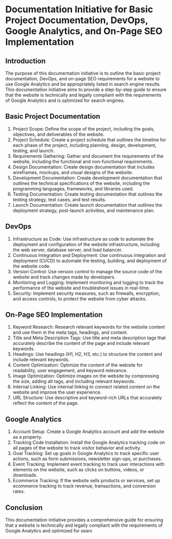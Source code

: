 


# Documentation Initiative for Basic Project Documentation, DevOps, Google Analytics, and On-Page SEO Implementation

## Introduction

The purpose of this documentation initiative is to outline the basic project documentation, DevOps, and on-page SEO requirements for a website to use Google Analytics and be appropriately listed in search engine results. This documentation initiative aims to provide a step-by-step guide to ensure that the website is technically and legally compliant with the requirements of Google Analytics and is optimized for search engines.

## Basic Project Documentation

1.  Project Scope: Define the scope of the project, including the goals, objectives, and deliverables of the website.
2.  Project Schedule: Create a project schedule that outlines the timeline for each phase of the project, including planning, design, development, testing, and launch.
3.  Requirements Gathering: Gather and document the requirements of the website, including the functional and non-functional requirements.
4.  Design Documentation: Create design documentation that includes wireframes, mockups, and visual designs of the website.
5.  Development Documentation: Create development documentation that outlines the technical specifications of the website, including the programming languages, frameworks, and libraries used.
6.  Testing Documentation: Create testing documentation that outlines the testing strategy, test cases, and test results.
7.  Launch Documentation: Create launch documentation that outlines the deployment strategy, post-launch activities, and maintenance plan.

## DevOps

1.  Infrastructure as Code: Use infrastructure as code to automate the deployment and configuration of the website infrastructure, including the web server, database server, and load balancer.
2.  Continuous Integration and Deployment: Use continuous integration and deployment (CI/CD) to automate the testing, building, and deployment of the website code.
3.  Version Control: Use version control to manage the source code of the website and track changes made by developers.
4.  Monitoring and Logging: Implement monitoring and logging to track the performance of the website and troubleshoot issues in real-time.
5.  Security: Implement security measures, such as firewalls, encryption, and access controls, to protect the website from cyber attacks.

## On-Page SEO Implementation

1.  Keyword Research: Research relevant keywords for the website content and use them in the meta tags, headings, and content.
2.  Title and Meta Description Tags: Use title and meta description tags that accurately describe the content of the page and include relevant keywords.
3.  Headings: Use headings (H1, H2, H3, etc.) to structure the content and include relevant keywords.
4.  Content Optimization: Optimize the content of the website for readability, user engagement, and keyword relevance.
5.  Image Optimization: Optimize images on the website by compressing the size, adding alt tags, and including relevant keywords.
6.  Internal Linking: Use internal linking to connect related content on the website and improve the user experience.
7.  URL Structure: Use descriptive and keyword-rich URLs that accurately reflect the content of the page.

## Google Analytics

1.  Account Setup: Create a Google Analytics account and add the website as a property.
2.  Tracking Code Installation: Install the Google Analytics tracking code on all pages of the website to track visitor behavior and activity.
3.  Goal Tracking: Set up goals in Google Analytics to track specific user actions, such as form submissions, newsletter sign-ups, or purchases.
4.  Event Tracking: Implement event tracking to track user interactions with elements on the website, such as clicks on buttons, videos, or downloads.
5.  Ecommerce Tracking: If the website sells products or services, set up ecommerce tracking to track revenue, transactions, and conversion rates.

## Conclusion

This documentation initiative provides a comprehensive guide for ensuring that a website is technically and legally compliant with the requirements of Google Analytics and optimized for searc